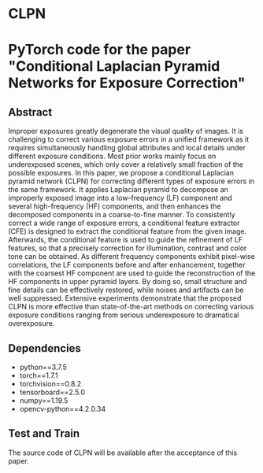 # CLPN
# PyTorch code for the paper "Conditional Laplacian Pyramid Networks for Exposure Correction"

## Abstract

Improper exposures greatly degenerate the visual quality of images. It is challenging to correct various exposure errors in a unified framework as it requires simultaneously handling global attributes and local details under different exposure conditions. Most prior works mainly focus on underexposed scenes, which only cover a relatively small fraction of the possible exposures. In this paper, we propose a conditional Laplacian pyramid network (CLPN) for correcting different types of exposure errors in the same framework. It applies Laplacian pyramid to decompose an improperly exposed image into a low-frequency (LF) component and several high-frequency (HF) components, and then enhances the decomposed components in a coarse-to-fine manner. To consistently correct a wide range of exposure errors, a conditional feature extractor (CFE) is designed to extract the conditional feature from the given image. Afterwards, the conditional feature is used to guide the refinement of LF features, so that a precisely correction for illumination, contrast and color tone can be obtained.
As different frequency components exhibit pixel-wise correlations, the LF components before and after enhancement, together with the coarsest HF component are used to guide the reconstruction of the HF components in upper pyramid layers. By doing so, small structure and fine details can be effectively restored, while noises and artifacts can be well suppressed. Extensive experiments demonstrate that the proposed CLPN is more effective than state-of-the-art methods on correcting various exposure conditions ranging from serious underexposure to dramatical overexposure.


## Dependencies
* python==3.7.5
* torch==1.7.1
* torchvision==0.8.2
* tensorboard==2.5.0
* numpy==1.19.5
* opencv-python==4.2.0.34
  


## Test and Train 

The source code of CLPN will be available after the acceptance of this paper.
